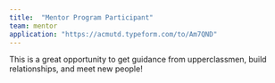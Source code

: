 ```yaml
---
title:  "Mentor Program Participant"
team: mentor
application: "https://acmutd.typeform.com/to/Am7QND"
---
```

This is a great opportunity to get guidance from upperclassmen, build relationships, and meet new people! 
